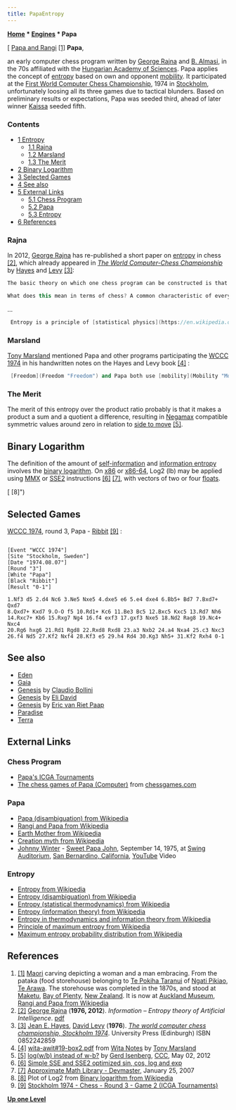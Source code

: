 ```yaml
---
title: PapaEntropy
---
```

**[Home](Home "Home") \* [Engines](Engines "Engines") \* Papa**



[ [Papa and Rangi](https://en.wikipedia.org/wiki/Rangi_and_Papa) <a id="cite-note-1" href="#cite-ref-1">[1]</a>
**Papa**,  

an early computer chess program written by [George Rajna](George_Rajna "George Rajna") and [B. Almasi](index.php?title=B._Almasi&action=edit&redlink=1 "B. Almasi (page does not exist)"), in the 70s affiliated with the [Hungarian Academy of Sciences](https://en.wikipedia.org/wiki/Hungarian_Academy_of_Sciences). Papa applies the concept of [entropy](Papa#Entropy "Papa") based on own and opponent [mobility](Mobility#Papa "Mobility"). It participated at the [First World Computer Chess Championship](WCCC_1974 "WCCC 1974"), 1974 in [Stockholm](https://en.wikipedia.org/wiki/Stockholm), unfortunately loosing all its three games due to tactical blunders. Based on preliminary results or expectations, Papa was seeded third, ahead of later winner [Kaissa](Kaissa "Kaissa") seeded fifth. 






### Contents


* [1 Entropy](#entropy)
	+ [1.1 Rajna](#rajna)
	+ [1.2 Marsland](#marsland)
	+ [1.3 The Merit](#the-merit)
* [2 Binary Logarithm](#binary-logarithm)
* [3 Selected Games](#selected-games)
* [4 See also](#see-also)
* [5 External Links](#external-links)
	+ [5.1 Chess Program](#chess-program)
	+ [5.2 Papa](#papa)
	+ [5.3 Entropy](#entropy-2)
* [6 References](#references)






### Rajna


In 2012, [George Rajna](George_Rajna "George Rajna") has re-published a short paper on [entropy](https://en.wikipedia.org/wiki/Entropy) in chess <a id="cite-note-2" href="#cite-ref-2">[2]</a>, which already appeared in *[The World Computer-Chess Championship](WCCC_1974 "WCCC 1974")* by [Hayes](Jean_Hayes_Michie "Jean Hayes Michie") and [Levy](David_Levy "David Levy") <a id="cite-note-3" href="#cite-ref-3">[3]</a>:




```C++
The basic theory on which one chess program can be constructed is that there exists a general characteristic of the game of chess, namely the concept of entropy. This concept has been employed in physics for a long time. In the case of a [gas](https://en.wikipedia.org/wiki/Gas), it is the [logarithm](https://en.wikipedia.org/wiki/Logarithm) of the number of those [microscopic states](https://en.wikipedia.org/wiki/Microstate_%28statistical_mechanics%29) compatible with the [macroscopic](https://en.wikipedia.org/wiki/Macroscopic_scale) parameters of the gas.

```


```C++
What does this mean in terms of chess? A common characteristic of every [piece](Pieces "Pieces") is that it could move to certain [squares](Squares "Squares"), including by [capture](Captures "Captures"). In any given [position](Chess_Position "Chess Position"), therefore, the pieces by the rules of the game possess certain states, only one of which will be realized on the next move. The difference of the logarithm of the numbers of such states for Black and White respectively is the "entropy of the position". The task of the computer is then to increase this value for its own benefit. 

```

...




```C++
 Entropy is a principle of [statistical physics](https://en.wikipedia.org/wiki/Statistical_physics) and therefore is only applicable in statistical contexts. The number of microstates of a confined gas is very large and therefore the statistical approach is valid. In chess, however, the number of pieces, a macroscopic parameter, is very small and therefore in this context the "value" of a position cannot be an exact function of entropy. For example, it is possible to [checkmate](Checkmate "Checkmate") with a total force of a single pawn despite the fact that the opponent has many pieces and various positions available. 

```

  




### Marsland


[Tony Marsland](Tony_Marsland "Tony Marsland") mentioned Papa and other programs participating the [WCCC 1974](WCCC_1974 "WCCC 1974") in his handwritten notes on the Hayes and Levy book <a id="cite-note-4" href="#cite-ref-4">[4]</a> :




```C++
 [Freedom](Freedom "Freedom") and Papa both use [mobility](Mobility "Mobility") as their primary term in their [evaluation functions](Evaluation_Function "Evaluation Function"). As with [Wita](Awit "Awit"), both use the ratio of computer's moves / opponent moves. Papa and Wita also multiply by the ratio of the [squares controlled](Square_Control "Square Control") and Papa goes one step further and takes the logarithm of this product to form the "entropy" of the position. The true merit of this entropy over the product ratio was not made clear, but it does ensure that in extreme situations the evaluation remains more closely bounded. 

```

### The Merit


The merit of this entropy over the product ratio probably is that it makes a product a sum and a quotient a difference, resulting in [Negamax](Negamax "Negamax") compatible symmetric values around zero in relation to [side to move](Side_to_move "Side to move") <a id="cite-note-5" href="#cite-ref-5">[5]</a>. 



 [](File:PapaNegaLog.jpg) 
## Binary Logarithm


The definition of the amount of [self-information](https://en.wikipedia.org/wiki/Self-information) and [information entropy](https://en.wikipedia.org/wiki/Entropy_%28information_theory%29) involves the [binary logarithm](https://en.wikipedia.org/wiki/Binary_logarithm). On [x86](X86 "X86") or [x86-64](X86-64 "X86-64"), Log2 (lb) may be applied using [MMX](MMX "MMX") or [SSE2](SSE2 "SSE2") instructions <a id="cite-note-6" href="#cite-ref-6">[6]</a> <a id="cite-note-7" href="#cite-ref-7">[7]</a>, with vectors of two or four [floats](Float "Float").



 [](File:PapaLog2.jpg) 
[ [8]")




## Selected Games


[WCCC 1974](WCCC_1974 "WCCC 1974"), round 3, Papa - [Ribbit](Ribbit "Ribbit") <a id="cite-note-9" href="#cite-ref-9">[9]</a> :




```

[Event "WCCC 1974"]
[Site "Stockholm, Sweden"]
[Date "1974.08.07"]
[Round "3"]
[White "Papa"]
[Black "Ribbit"]
[Result "0-1"]

1.Nf3 d5 2.d4 Nc6 3.Ne5 Nxe5 4.dxe5 e6 5.e4 dxe4 6.Bb5+ Bd7 7.Bxd7+ Qxd7
8.Qxd7+ Kxd7 9.O-O f5 10.Rd1+ Kc6 11.Be3 Bc5 12.Bxc5 Kxc5 13.Rd7 Nh6
14.Rxc7+ Kb6 15.Rxg7 Ng4 16.f4 exf3 17.gxf3 Nxe5 18.Nd2 Rag8 19.Nc4+ Nxc4
20.Rg6 hxg6 21.Rd1 Rgd8 22.Rxd8 Rxd8 23.a3 Nxb2 24.a4 Nxa4 25.c3 Nxc3
26.f4 Nd5 27.Kf2 Nxf4 28.Kf3 e5 29.h4 Rd4 30.Kg3 Nh5+ 31.Kf2 Rxh4 0-1

```

## See also


* [Eden](Eden "Eden")
* [Gaia](Gaia "Gaia")
* [Genesis](Genesis_AR "Genesis AR") by [Claudio Bollini](Claudio_Bollini "Claudio Bollini")
* [Genesis](Genesis_IL "Genesis IL") by [Eli David](Eli_David "Eli David")
* [Genesis](Genesis_NL "Genesis NL") by [Eric van Riet Paap](Eric_van_Riet_Paap "Eric van Riet Paap")
* [Paradise](Paradise "Paradise")
* [Terra](Terra "Terra")


## External Links


### Chess Program


* [Papa's ICGA Tournaments](https://www.game-ai-forum.org/icga-tournaments/program.php?id=52)
* [The chess games of Papa (Computer)](http://www.chessgames.com/perl/chessplayer?pid=48723) from [chessgames.com](http://www.chessgames.com/index.html)


### Papa


* [Papa (disambiguation) from Wikipedia](https://en.wikipedia.org/wiki/Papa)
* [Rangi and Papa from Wikipedia](https://en.wikipedia.org/wiki/Rangi_and_Papa)
* [Earth Mother from Wikipedia](https://en.wikipedia.org/wiki/Earth_Mother)
* [Creation myth from Wikipedia](https://en.wikipedia.org/wiki/Creation_myth)
* [Johnny Winter](Category:Johnny_Winter "Category:Johnny Winter") - [Sweet Papa John](https://en.wikipedia.org/wiki/Captured_Live!), September 14, 1975, at [Swing Auditorium](https://en.wikipedia.org/wiki/Swing_Auditorium), [San Bernardino, California](https://en.wikipedia.org/wiki/San_Bernardino,_California), [YouTube](https://en.wikipedia.org/wiki/YouTube) Video


 
### Entropy


* [Entropy from Wikipedia](https://en.wikipedia.org/wiki/Entropy)
* [Entropy (disambiguation) from Wikipedia](https://en.wikipedia.org/wiki/Entropy_%28disambiguation%29)
* [Entropy (statistical thermodynamics) from Wikipedia](https://en.wikipedia.org/wiki/Entropy_%28statistical_thermodynamics%29)
* [Entropy (information theory) from Wikipedia](https://en.wikipedia.org/wiki/Entropy_%28information_theory%29)
* [Entropy in thermodynamics and information theory from Wikipedia](https://en.wikipedia.org/wiki/Entropy_in_thermodynamics_and_information_theory)
* [Principle of maximum entropy from Wikipedia](https://en.wikipedia.org/wiki/Principle_of_maximum_entropy)
* [Maximum entropy probability distribution from Wikipedia](https://en.wikipedia.org/wiki/Maximum_entropy_probability_distribution)


## References


1. <a id="cite-ref-1" href="#cite-note-1">[1]</a> [Maori](https://en.wikipedia.org/wiki/M%C4%81ori_culture) carving depicting a woman and a man embracing. From the pataka (food storehouse) belonging to [Te Pokiha Taranui](https://en.wikipedia.org/wiki/Te_Pokiha_Taranui) of [Ngati Pikiao](https://en.wikipedia.org/wiki/Ng%C4%81ti_Pikiao), [Te Arawa](https://en.wikipedia.org/wiki/Te_Arawa). The storehouse was completed in the 1870s, and stood at [Maketu](https://en.wikipedia.org/wiki/Maketu), [Bay of Plenty](https://en.wikipedia.org/wiki/Bay_of_Plenty), [New Zealand](https://en.wikipedia.org/wiki/New_Zealand). It is now at [Auckland Museum](https://en.wikipedia.org/wiki/Auckland_War_Memorial_Museum), [Rangi and Papa from Wikipedia](https://en.wikipedia.org/wiki/Rangi_and_Papa)
2. <a id="cite-ref-2" href="#cite-note-2">[2]</a> [George Rajna](George_Rajna "George Rajna") (**1976, 2012**). *Information – Entropy theory of Artificial Intelligence*. [pdf](http://vixra.org/pdf/1201.0063v1.pdf)
3. <a id="cite-ref-3" href="#cite-note-3">[3]</a> [Jean E. Hayes](Jean_Hayes_Michie "Jean Hayes Michie"), [David Levy](David_Levy "David Levy") (**1976**). *[The world computer chess championship, Stockholm 1974](http://www.getcited.org/pub/101724802)*. University Press (Edinburgh) ISBN 0852242859
4. <a id="cite-ref-4" href="#cite-note-4">[4]</a> [wita-awit#19-box2.pdf](http://webdocs.cs.ualberta.ca/~tony/Public/Awit-Wita-ComputerChess/Wita-base/WitaNotes/wita-awit%2319-box2.pdf) from [Wita Notes](http://webdocs.cs.ualberta.ca/~tony/Public/Awit-Wita-ComputerChess/Wita-base/WitaNotes/) by [Tony Marsland](Tony_Marsland "Tony Marsland")
5. <a id="cite-ref-5" href="#cite-note-5">[5]</a> [log(w/b) instead of w-b?](http://www.talkchess.com/forum/viewtopic.php?t=43545) by [Gerd Isenberg](Gerd_Isenberg "Gerd Isenberg"), [CCC](CCC "CCC"), May 02, 2012
6. <a id="cite-ref-6" href="#cite-note-6">[6]</a> [Simple SSE and SSE2 optimized sin, cos, log and exp](http://gruntthepeon.free.fr/ssemath/)
7. <a id="cite-ref-7" href="#cite-note-7">[7]</a> [Approximate Math Library - Devmaster](http://devmaster.net/forums/topic/6679-approximate-math-library/page__p__39242#entry39242), January 25, 2007
8. <a id="cite-ref-8" href="#cite-note-8">[8]</a> Plot of Log2 from [Binary logarithm from Wikipedia](https://en.wikipedia.org/wiki/Binary_logarithm)
9. <a id="cite-ref-9" href="#cite-note-9">[9]</a> [Stockholm 1974 - Chess - Round 3 - Game 2 (ICGA Tournaments)](https://www.game-ai-forum.org/icga-tournaments/round.php?tournament=7&round=3&id=2)

**[Up one Level](Engines "Engines")**







 
